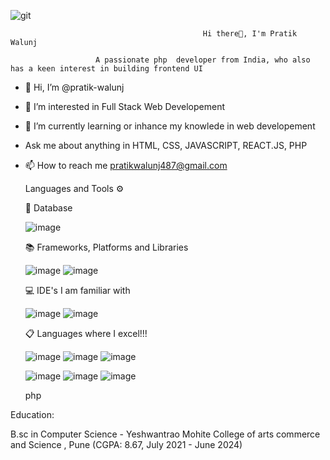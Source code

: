 ![git](https://github.com/user-attachments/assets/9b47e363-f747-4617-9396-16e99c3cbb45)


                                               
                                               
                                               
                                               Hi there👋, I'm Pratik Walunj

                       A passionate php  developer from India, who also has a keen interest in building frontend UI


- 👋 Hi, I’m @pratik-walunj
- 👀 I’m interested in Full Stack Web Developement
- 🌱 I’m currently learning or inhance my knowlede in web developement
-    Ask me about anything in HTML, CSS, JAVASCRIPT, REACT.JS, PHP
- 📫 How to reach me pratikwalunj487@gmail.com



  


  Languages and Tools ⚙️

  💾 Database </br>
  
   ![image](https://github.com/user-attachments/assets/1ca16a0f-e7fb-41a9-b90e-98c4dd02144d)

  📚 Frameworks, Platforms and Libraries

  ![image](https://github.com/user-attachments/assets/da87e975-fb76-4b59-9dd9-323f9d4ad086)
  ![image](https://github.com/user-attachments/assets/929986c9-0f59-4010-a543-eb0a4db74559)

  💻 IDE's I am familiar with
  
  ![image](https://github.com/user-attachments/assets/04a23c8d-8235-487c-874f-0d58e4bc807e)
  ![image](https://github.com/user-attachments/assets/da8fca35-bcd5-4f36-825e-6d5d3b613209)

  📋 Languages where I excel!!!

  ![image](https://github.com/user-attachments/assets/6a3a23a8-28ba-487a-a786-d25f33024482)
  ![image](https://github.com/user-attachments/assets/e14e814e-0065-41f7-aece-e87a528a336e)
  ![image](https://github.com/user-attachments/assets/6afcf0fc-3f3b-4d70-af92-7c9e8d5a553c)

  ![image](https://github.com/user-attachments/assets/78b43049-8712-4a3f-bb98-4a23258c5046)
  ![image](https://github.com/user-attachments/assets/2a64df53-9f7b-4a8a-90a6-b67635ce3022)
  ![image](https://github.com/user-attachments/assets/e7708d84-09b1-434a-8d36-a99e3ea739b1)

  
  php


Education: <br>

B.sc in Computer Science  - Yeshwantrao Mohite College of arts commerce and Science , Pune (CGPA: 8.67, July 2021 - June 2024)






<!---
pratik-walunj/pratik-walunj is a ✨ special ✨ repository because its `README.md` (this file) appears on your GitHub profile.
You can click the Preview link to take a look at your changes.
--->
